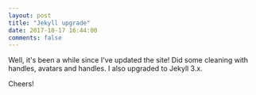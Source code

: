 ```yaml
---
layout: post
title: "Jekyll upgrade"
date: 2017-10-17 16:44:00
comments: false
---
```


Well, it's been a while since I've updated the site! Did some cleaning with handles, avatars and handles. I also upgraded to Jekyll 3.x.

Cheers!